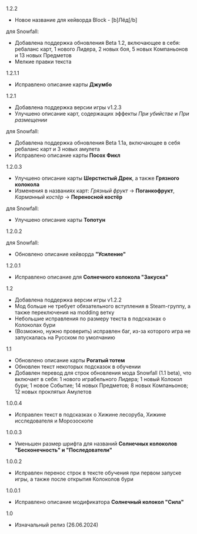 1.2.2
- Новое название для кейворда Block - [b]Лёд[/b]

для Snowfall:
- Добавлена поддержка обновления Beta 1.2, включающее в себя: ребаланс карт, 1 нового Лидера, 2 новых боя, 5 новых Компаньонов и 13 новых Предметов
- Мелкие правки текста


1.2.1.1
- Исправлено описание карты **Джумбо**

1.2.1
- Добавлена поддержка версии игры v1.2.3
- Улучшено описание карт, содержащих эффекты *При убийстве* и *При размещении*

для Snowfall:
- Добавлена поддержка обновления Beta 1.1a, включающее в себя ребаланс карт и 3 новых амулета
- Исправлено описание карты **Посох Фикл**


1.2.0.3
- Улучшено описание карты **Шерстистый Дрек**, а также **Грязного колокола**
- Изменения в названиях карт: *Грязный фрукт* -> **Поганкофрукт**, *Карманный костёр* -> **Переносной костёр**

для Snowfall:
- Улучшено описание карты **Топотун**

1.2.0.2

для Snowfall:
- Обновлено описание кейворда **"Усиление"**

1.2.0.1
- Исправлено описание для **Солнечного колокола "Закуска"**

1.2
- Добавлена поддержка версии игры v1.2.2
- Мод больше не требует обязательного вступления в Steam-группу, а также переключения на modding ветку
- Небольшие исправления по размеру текста в подсказках о Колоколах бури
- (Возможно, нужно проверить) исправлен баг, из-за которого игра не запускалась на Русском по умолчанию

1.1
- Обновлено описание карты **Рогатый тотем**
- Обновлен текст некоторых подсказок в обучении
- Добавлен перевод для строк обновления мода Snowfall (1.1 beta), что включает в себя: 1 нового играбельного Лидера; 1 новый Колокол бури; 1 новое Событие; 14 новых Предметов; 8 новых Компаньонов; 12 новых проклятых Амулетов

1.0.0.4
- Исправлен текст в подсказках о Хижине лесоруба, Хижине исследователя и Морозоскопе

1.0.0.3
- Уменьшен размер шрифта для названий **Солнечных колоколов "Бесконечность" и "Последователи"**

1.0.0.2
- Исправлен перенос строк в тексте обучения при первом запуске игры, а также после открытия Колоколов бури

1.0.0.1
- Исправлено описание модификатора **Солнечный колокол "Сила"**

1.0
- Изначальный релиз (26.06.2024)
